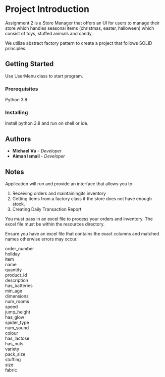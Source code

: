 # Project Introduction

Assignment 2 is a Store Manager that offers an UI for users to
manage their store which handles seasonal items (christmas, easter, halloween) which consist of toys, stuffed animals and candy. 

We utilize abstract factory pattern to create a project that follows SOLID principles.

## Getting Started

Use UserMenu class to start program. 

### Prerequisites

Python 3.8


### Installing

Install python 3.8 and run on shell or ide. 


## Authors

* **Michael Vu** - *Developer* 
* **Aiman Ismail** - *Developer* 




## Notes

Application will run and provide an interface that allows you to
1. Receiving orders and maintainingits inventory
2. Getting items from a factory class if the store does not have enough stock.
3. Creating Daily Transaction Report

You must pass in an excel file to process your orders and inventory.
The excel file must be within the resources directory.

Ensure you have an excel file that contains the exact columns and matched names otherwise errors may occur.

order_number   
holiday   
item    
name    
quantity    
product_id    
description    
has_batteries   
min_age    
dimensions    
num_rooms    
speed    
jump_height    
has_glow    
spider_type    
num_sound    
colour    
has_lactose    
has_nuts    
variety    
pack_size    
stuffing    
size    
fabric


